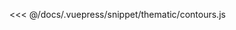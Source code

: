 <ClientOnly>
  <common-code-view name="thematic-contours" :is-code-view="false"/>
</ClientOnly>

<<< @/docs/.vuepress/snippet/thematic/contours.js

